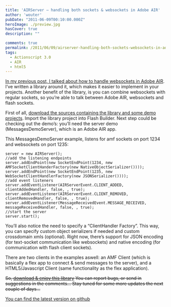 ```yaml
---
title: 'AIRServer – handling both sockets & websockets in Adobe AIR'
author: 'wouter'
pubDate: "2011-06-09T00:10:00.000Z"
heroImage: ./preview.jpg
hasCover: true
description: ""

comments: true
permalink: /2011/06/09/airserver-handling-both-sockets-websockets-in-adobe-air/
tags:
  - Actionscript 3.0
  - AIR
  - html5
---
```

[In my previous post, I talked about how to handle websockets in Adobe AIR][1]. I’ve written a library around it, which makes it easier to implement in your projects. Another benefit of the library, is you can combine websockets with regular sockets, so you’re able to talk between Adobe AIR, websockets and flash sockets.<!--more-->

First of all, [download the sources containing the library and some demo projects][2]. Import the library project into Flash Builder. Next step could be checking out the demo’s: you’ll need the server demo (MessagesDemoServer), which is an Adobe AIR app.

This MessagesDemoServer example, listens for amf sockets on port 1234 and websockets on port 1235:

```actionscript-3
server = new AIRServer();
//add the listening endpoints
server.addEndPoint(new SocketEndPoint(1234, new AMFSocketClientHanderFactory(new NativeObjectSerializer())));
server.addEndPoint(new SocketEndPoint(1235, new WebSocketClientHandlerFactory(new JSONSerializer())));
//add event listeners
server.addEventListener(AIRServerEvent.CLIENT_ADDED, clientAddedHandler, false, , true);
server.addEventListener(AIRServerEvent.CLIENT_REMOVED, clientRemovedHandler, false, , true);
server.addEventListener(MessageReceivedEvent.MESSAGE_RECEIVED, messageReceivedHandler, false, , true);
//start the server
server.start();
```

You’ll also notice the need to specify a “ClientHandler Factory”. This way, you can specify custom object serializers if needed and custom crossdomain xmls (optional). Right now, there’s support for JSON encoding (for text-socket communication like websockets) and native encoding (for communication with flash client sockets).

There are two clients in the examples aswell: an AMF Client (which is basically a flex app to connect & send messages to the server), and a HTML5/Javascript Client (same functionality as the flex application).

<del datetime="2011-06-10T12:00:54+00:00">So, [download & enjoy this library][3] You can report bugs, or send in suggestions in the comments… Stay tuned for some more updates the next couple of days…</del>

[You can find the latest version on github][4]

 [1]: /2011/06/07/handling-websocket-connections-with-adobe-air-serversocket/
 [2]: https://github.com/wouterverweirder/AIR-Server
 [3]: http://labs.aboutme.be/airserver/airserver-0.1.zip
 [4]: https://github.com/wouterverweirder/AIR-Server